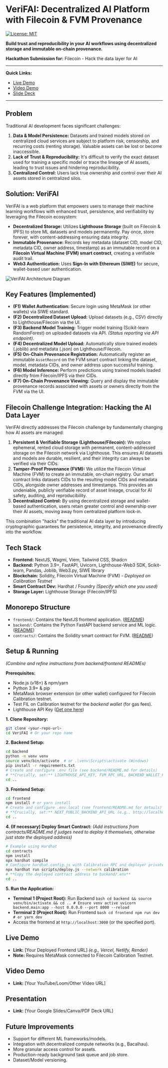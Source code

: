 # VeriFAI: Decentralized AI Platform with Filecoin & FVM Provenance

[![License: MIT](https://img.shields.io/badge/License-MIT-yellow.svg)](https://opensource.org/licenses/MIT) <!-- Optional: Add a license badge -->

**Build trust and reproducibility in your AI workflows using decentralized storage and immutable on-chain provenance.**

**Hackathon Submission for:** Filecoin - Hack the data layer for AI

---

**Quick Links:**
*   [Live Demo](#live-demo) <!-- Update with actual link -->
*   [Video Demo](#video-demo) <!-- Update with actual link -->
*   [Slide Deck](#presentation) <!-- Update with actual link -->

---

## Problem

Traditional AI development faces significant challenges:

1.  **Data & Model Persistence:** Datasets and trained models stored on centralized cloud services are subject to platform risk, censorship, and recurring costs (renting storage). Valuable assets can be lost or become inaccessible.
2.  **Lack of Trust & Reproducibility:** It's difficult to verify the exact dataset used for training a specific model or trace the lineage of AI assets, leading to trust issues and hindering reproducibility.
3.  **Centralized Control:** Users lack true ownership and control over their AI assets stored in centralized silos.

## Solution: VeriFAI

VeriFAI is a web platform that empowers users to manage their machine learning workflows with enhanced trust, persistence, and verifiability by leveraging the Filecoin ecosystem:

*   **Decentralized Storage:** Utilizes **Lighthouse Storage** (built on Filecoin & IPFS) to store ML datasets and models permanently. Pay once, store forever, with content-addressing ensuring data integrity.
*   **Immutable Provenance:** Records key metadata (dataset CID, model CID, metadata CID, owner address, timestamp) as an immutable record on a **Filecoin Virtual Machine (FVM) smart contract**, creating a verifiable audit trail.
*   **Web3 Authentication:** Uses **Sign-In with Ethereum (SIWE)** for secure, wallet-based user authentication.

![VeriFAI Architecture Diagram](architecture.png) <!-- Optional: Add a simple architecture diagram -->

## Key Features (Implemented)

*   **(F1) Wallet Authentication:** Secure login using MetaMask (or other wallets) via SIWE standard.
*   **(F2) Decentralized Dataset Upload:** Upload datasets (e.g., CSV) directly to Lighthouse/Filecoin via the UI.
*   **(F3) Backend Model Training:** Trigger model training (Scikit-learn RandomForest) on uploaded datasets via API. *(Status reporting via API endpoint)*.
*   **(F4) Decentralized Model Upload:** Automatically store trained models (.joblib) and metadata (.json) on Lighthouse/Filecoin.
*   **(F5) On-Chain Provenance Registration:** Automatically register an immutable `AssetRecord` on the FVM smart contract linking the dataset, model, metadata CIDs, and owner address upon successful training.
*   **(F6) Model Inference:** Perform predictions using trained models loaded directly from Filecoin/IPFS via their CIDs.
*   **(F7) On-Chain Provenance Viewing:** Query and display the immutable provenance records associated with assets or owners directly from the FVM via the UI.

## Filecoin Challenge Integration: Hacking the AI Data Layer

VeriFAI directly addresses the Filecoin challenge by fundamentally changing how AI assets are managed:

1.  **Persistent & Verifiable Storage (Lighthouse/Filecoin):** We replace ephemeral, rented cloud storage with permanent, content-addressed storage on the Filecoin network via Lighthouse. This ensures AI datasets and models are durable, resilient, and their integrity can always be verified via their CIDs.
2.  **Tamper-Proof Provenance (FVM):** We utilize the Filecoin Virtual Machine (FVM) to create an immutable, on-chain registry. Our smart contract links datasets CIDs to the resulting model CIDs and metadata CIDs, alongside owner addresses and timestamps. This provides an undeniable, publicly verifiable record of asset lineage, crucial for AI safety, auditing, and reproducibility.
3.  **Decentralized Control:** By using decentralized storage and wallet-based authentication, users retain greater control and ownership over their AI assets, moving away from centralized platform lock-in.

This combination "hacks" the traditional AI data layer by introducing cryptographic guarantees for persistence, integrity, and provenance directly into the workflow.

## Tech Stack

*   **Frontend:** NextJS, Wagmi, Viem, Tailwind CSS, Shadcn
*   **Backend:** Python 3.9+, FastAPI, Uvicorn, Lighthouse-Web3 SDK, Scikit-learn, Pandas, Joblib, Web3.py, SIWE library
*   **Blockchain:** Solidity, Filecoin Virtual Machine (FVM) - *Deployed on Calibration Testnet*
*   **Smart Contract Dev:** Hardhat / Foundry *(Specify which one you used)*
*   **Storage Layer:** Lighthouse Storage (Filecoin/IPFS)

## Monorepo Structure

*   `frontend/`: Contains the NextJS frontend application. ([README](frontend/README.md))
*   `backend/`: Contains the Python FastAPI backend service and ML logic. ([README](backend/README.md))
*   `contracts/`: Contains the Solidity smart contract for FVM. ([README](contracts/README.md))

## Setup & Running

*(Combine and refine instructions from backend/frontend READMEs)*

**Prerequisites:**

*   Node.js (v18+) & npm/yarn
*   Python 3.9+ & pip
*   MetaMask browser extension (or other wallet) configured for Filecoin Calibration testnet.
*   Test FIL on Calibration testnet for the *backend wallet* (for gas fees).
*   Lighthouse API Key ([Get one here](https://files.lighthouse.storage/dashboard))

**1. Clone Repository:**
   ```bash
   git clone <your-repo-url>
   cd VeriFAI # Or your repo name
   ```

**2. Backend Setup:**
   ```bash
   cd backend
   python -m venv venv
   source venv/bin/activate  # or .\venv\Scripts\activate (Windows)
   pip install -r requirements.txt
   # Create and configure .env file (see backend/README.md for details)
   # **Crucially, set:** LIGHTHOUSE_API_KEY, FVM_RPC_URL, BACKEND_WALLET_PRIVATE_KEY, CONTRACT_ADDRESS, JWT_SECRET_KEY
   cd ..
   ```

**3. Frontend Setup:**
   ```bash
   cd frontend
   npm install # or yarn install
   # Create and configure .env.local (see frontend/README.md for details)
   # **Crucially, set:** NEXT_PUBLIC_BACKEND_API_URL (e.g., http://localhost:8000)
   cd ..
   ```

**4. (If necessary) Deploy Smart Contract:**
   *(Add instructions from contracts/README.md if judges need to deploy it themselves, otherwise just state the deployed address)*
   ```bash
   # Example using Hardhat
   cd contracts
   npm install
   npx hardhat compile
   # Configure hardhat.config.js with Calibration RPC and deployer private key
   npx hardhat run scripts/deploy.js --network calibration
   # **Copy the deployed contract address to backend/.env**
   cd ..
   ```

**5. Run the Application:**
   *   **Terminal 1 (Project Root):** Run Backend
      ```bash
      cd backend && source venv/bin/activate && cd .. # Ensure venv active
      uvicorn backend.main:app --host 0.0.0.0 --port 8000 --reload
      ```
   *   **Terminal 2 (Project Root):** Run Frontend
      ```bash
      cd frontend
      npm run dev # or yarn dev
      ```
   *   Access the frontend at `http://localhost:3000` (or the specified port).

## Live Demo

*   **Link:** [Your Deployed Frontend URL] *(e.g., Vercel, Netlify, Render)*
*   **Note:** Requires MetaMask connected to Filecoin Calibration Testnet.

## Video Demo

*   **Link:** [Your YouTube/Loom/Other Video URL]

## Presentation

*   **Link:** [Your Google Slides/Canva/PDF Deck URL]

## Future Improvements

*   Support for different ML frameworks/models.
*   Integration with decentralized compute networks (e.g., Bacalhau).
*   More granular access control for assets.
*   Production-ready background task queue and job store.
*   Dataset/Model versioning.
 